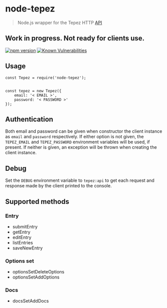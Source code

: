 # node-tepez
> Node.js wrapper for the Tepez HTTP [API](https://docs.tepez.co.il)

## Work in progress. Not ready for clients use.

[![npm version](https://badge.fury.io/js/node-tepez.svg)](http://badge.fury.io/js/node-tepez)
[![Known Vulnerabilities](https://snyk.io/test/npm/node-tepez/badge.svg)](https://snyk.io/test/npm/node-tepez)


## Usage

```
const Tepez = require('node-tepez');


const tepez = new Tepez({
    email: '< EMAIL >',
    password: '< PASSWORD >'
});
```

## Authentication
Both email and password can be given when constructor the client instance as `email` and `password` respectively.
If either option is not given, the `TEPEZ_EMAIL` and `TEPEZ_PASSWORD` environment variables will be used, if present.
If neither is given, an exception will be thrown when creating the client instance.

## Debug
Set the `DEBUG` environment variable to `tepez:api` to get each request and response made by the client printed to the console.

## Supported methods

### Entry
* submitEntry
* getEntry
* editEntry
* listEntries
* saveNewEntry

### Options set
* optionsSetDeleteOptions
* optionsSetAddOptions

### Docs
* docsSetAddDocs